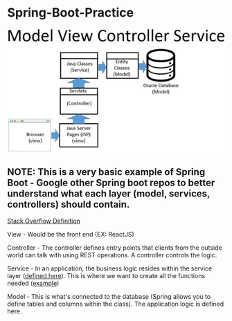 # Spring-Boot-Practice

![image](Model-view-controller-service.jpeg)

## NOTE: This is a very basic example of Spring Boot - Google other Spring boot repos to better understand what each layer (model, services, controllers) should contain.

[Stack Overflow Definition](https://stackoverflow.com/questions/5702391/mvcs-model-view-controller-service)

View - Would be the front end (EX: ReactJS)

Controller - The controller defines entry points that clients from the outside world can talk with using REST operations. A controller controls the logic. 

Service - In an application, the business logic resides within the service layer ([defined here](https://www.geeksforgeeks.org/spring-service-annotation-with-example/)). This is where we want to create all the functions needed ([example](https://github.com/in28minutes/spring-boot-examples/blob/master/spring-boot-rest-services/src/main/java/com/in28minutes/springboot/service/StudentService.java))

Model - This is what's connected to the database (Spring allows you to define tables and columns within the class). The application logic is defined here.
